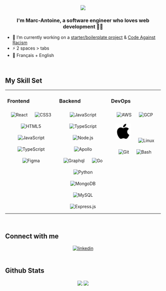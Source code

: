 <div align="center">
<img src="https://chevalmuscle.github.io/images/logical-vs-creative.png" align="center" height="" width="600" />
</div>

### <div align="center">I'm Marc-Antoine, a software engineer who loves web development 👨‍💻</div>

- 🔭 I’m currently working on a [starter/boilerplate project](https://github.com/Chevalmuscle/react-apollo-template) & [Code Against Racism](https://github.com/codeAgainstRacism/codeagainstracism.org/)
- ⚡ 2 spaces > tabs
- 👅 Français + English

<br/>

## My Skill Set

<table><tr><td valign="top" width="33%">

### Frontend

<div align="center">
<img style="margin: 10px" src="https://devicons.github.io/devicon/devicon.git/icons/react/react-original-wordmark.svg" alt="React" height="50" />
<img style="margin: 10px" src="https://devicons.github.io/devicon/devicon.git/icons/css3/css3-original-wordmark.svg" alt="CSS3" height="50" />
<img style="margin: 10px" src="https://devicons.github.io/devicon/devicon.git/icons/html5/html5-original-wordmark.svg" alt="HTML5" height="50" />
<img style="margin: 10px" src="https://devicons.github.io/devicon/devicon.git/icons/javascript/javascript-original.svg" alt="JavaScript" height="50" />
<img style="margin: 10px" src="https://devicons.github.io/devicon/devicon.git/icons/typescript/typescript-original.svg" alt="TypeScript" height="50" />
<img style="margin: 10px" src="https://www.vectorlogo.zone/logos/figma/figma-icon.svg" alt="Figma" height="50" />
</div></td><td valign="top" width="33%">

### Backend

<div align="center">
<img style="margin: 10px" src="https://devicons.github.io/devicon/devicon.git/icons/javascript/javascript-original.svg" alt="JavaScript" height="50" />
<img style="margin: 10px" src="https://devicons.github.io/devicon/devicon.git/icons/typescript/typescript-original.svg" alt="TypeScript" height="50" />
<img style="margin: 10px" src="https://devicons.github.io/devicon/devicon.git/icons/nodejs/nodejs-original-wordmark.svg" alt="Node.js" height="50" />
<img style="margin: 10px" src="https://cdn.worldvectorlogo.com/logos/apollo-graphql-compact.svg" alt="Apollo" height="50" />
<img style="margin: 10px" src="https://upload.wikimedia.org/wikipedia/commons/thumb/1/17/GraphQL_Logo.svg/1024px-GraphQL_Logo.svg.png" alt="Graphql" height="50" />
<img style="margin: 10px" src="https://devicons.github.io/devicon/devicon.git/icons/go/go-original.svg" alt="Go" height="50" />
<img style="margin: 10px" src="https://devicons.github.io/devicon/devicon.git/icons/python/python-original.svg" alt="Python" height="50" />
<img style="margin: 10px" src="https://devicons.github.io/devicon/devicon.git/icons/mongodb/mongodb-original-wordmark.svg" alt="MongoDB" height="50" />
<img style="margin: 10px" src="https://devicons.github.io/devicon/devicon.git/icons/mysql/mysql-original-wordmark.svg" alt="MySQL" height="50" />
<img style="margin: 10px" src="https://devicons.github.io/devicon/devicon.git/icons/express/express-original-wordmark.svg" alt="Express.js" height="50" />
</div></td><td valign="top" width="33%">

### DevOps

<div align="center">
<img style="margin: 10px" src="https://devicons.github.io/devicon/devicon.git/icons/amazonwebservices/amazonwebservices-original-wordmark.svg" alt="AWS" height="50" />
<img style="margin: 10px" src="https://www.vectorlogo.zone/logos/google_cloud/google_cloud-icon.svg" alt="GCP" height="50" />
<img style="margin: 10px" src="https://github.com/devicons/devicon/blob/master/icons/apple/apple-original.svg" alt="Apple" height="50" />
<img style="margin: 10px" src="https://devicons.github.io/devicon/devicon.git/icons/linux/linux-original.svg" alt="Linux" height="50" />
<img style="margin: 10px" src="https://www.vectorlogo.zone/logos/git-scm/git-scm-icon.svg" alt="Git" height="50" />
<img style="margin: 10px" src="https://www.vectorlogo.zone/logos/gnu_bash/gnu_bash-icon.svg" alt="Bash" height="50" />
</div></td></tr></table>

<br/>

## Connect with me

<div align="center">
  <a href="https://linkedin.com/in/marc-antoine-jean" target="_blank">
    <img src=https://img.shields.io/badge/linkedin-%231E77B5.svg?&style=for-the-badge&logo=linkedin&logoColor=white alt=linkedin style="margin-bottom: 5px;" />
  </a>
</div>

<br/>

## Github Stats

<div align="center">
  <img src="https://github-readme-stats.vercel.app/api?username=chevalmuscle&show_icons=true&count_private=true" align="center" />
  <img src="https://github-readme-stats.vercel.app/api/top-langs/?username=chevalmuscle" align="center"/>
</div>
<br />
